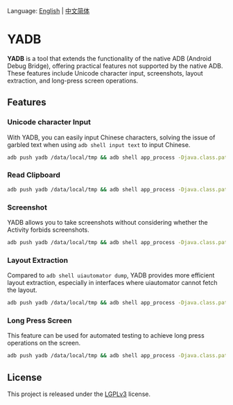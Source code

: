 Language: [English](https://github.com/ysbing/YADB/blob/master/README.md) | [中文简体](https://github.com/ysbing/YADB/blob/master/README_zh.md)

# YADB

**YADB** is a tool that extends the functionality of the native ADB (Android Debug Bridge), offering practical features not supported by the native ADB. These features include Unicode character input, screenshots, layout extraction, and long-press screen operations.

## Features

### Unicode character Input

With YADB, you can easily input Chinese characters, solving the issue of garbled text when using `adb shell input text` to input Chinese.

```bash
adb push yadb /data/local/tmp && adb shell app_process -Djava.class.path=/data/local/tmp/yadb /data/local/tmp com.ysbing.yadb.Main -keyboard 你好，世界
```

### Read Clipboard

```bash
adb push yadb /data/local/tmp && adb shell app_process -Djava.class.path=/data/local/tmp/yadb /data/local/tmp com.ysbing.yadb.Main -readClipboard
```

### Screenshot

YADB allows you to take screenshots without considering whether the Activity forbids screenshots.

```bash
adb push yadb /data/local/tmp && adb shell app_process -Djava.class.path=/data/local/tmp/yadb /data/local/tmp com.ysbing.yadb.Main -screenshot
```

### Layout Extraction

Compared to `adb shell uiautomator dump`, YADB provides more efficient layout extraction, especially in interfaces where uiautomator cannot fetch the layout.

```bash
adb push yadb /data/local/tmp && adb shell app_process -Djava.class.path=/data/local/tmp/yadb /data/local/tmp com.ysbing.yadb.Main -layout
```

### Long Press Screen

This feature can be used for automated testing to achieve long press operations on the screen.

```bash
adb push yadb /data/local/tmp && adb shell app_process -Djava.class.path=/data/local/tmp/yadb /data/local/tmp com.ysbing.yadb.Main -touch 500 500 2000
```

## License

This project is released under the [LGPLv3](https://opensource.org/licenses/LGPL-3.0) license.